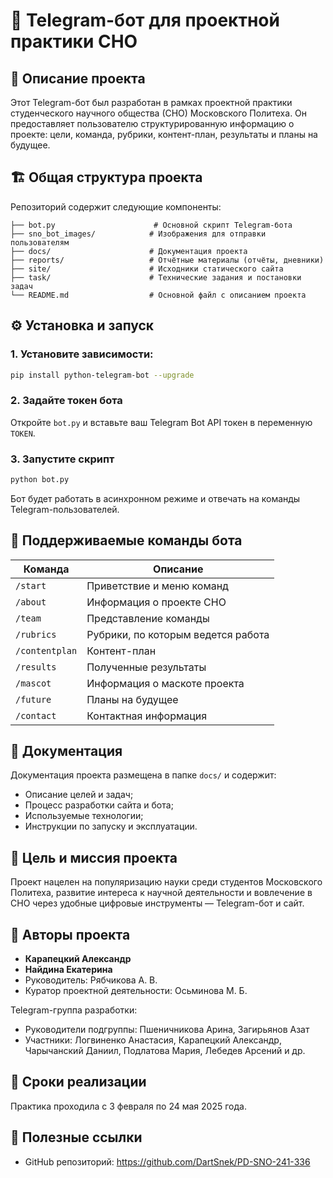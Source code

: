 
# 📘 Telegram-бот для проектной практики СНО

## 📌 Описание проекта

Этот Telegram-бот был разработан в рамках проектной практики студенческого научного общества (СНО) Московского Политеха. Он предоставляет пользователю структурированную информацию о проекте: цели, команда, рубрики, контент-план, результаты и планы на будущее.

## 🏗 Общая структура проекта

Репозиторий содержит следующие компоненты:

```
├── bot.py                      # Основной скрипт Telegram-бота
├── sno_bot_images/            # Изображения для отправки пользователям
├── docs/                      # Документация проекта
├── reports/                   # Отчётные материалы (отчёты, дневники)
├── site/                      # Исходники статического сайта
├── task/                      # Технические задания и постановки задач
└── README.md                  # Основной файл с описанием проекта
```

## ⚙️ Установка и запуск

### 1. Установите зависимости:

```bash
pip install python-telegram-bot --upgrade
```

### 2. Задайте токен бота

Откройте `bot.py` и вставьте ваш Telegram Bot API токен в переменную `TOKEN`.

### 3. Запустите скрипт

```bash
python bot.py
```

Бот будет работать в асинхронном режиме и отвечать на команды Telegram-пользователей.

## 🤖 Поддерживаемые команды бота

| Команда         | Описание                             |
|----------------|--------------------------------------|
| `/start`        | Приветствие и меню команд            |
| `/about`        | Информация о проекте СНО             |
| `/team`         | Представление команды                |
| `/rubrics`      | Рубрики, по которым ведется работа   |
| `/contentplan`  | Контент-план                         |
| `/results`      | Полученные результаты                |
| `/mascot`       | Информация о маскоте проекта         |
| `/future`       | Планы на будущее                     |
| `/contact`      | Контактная информация                |

## 📄 Документация

Документация проекта размещена в папке `docs/` и содержит:

- Описание целей и задач;
- Процесс разработки сайта и бота;
- Используемые технологии;
- Инструкции по запуску и эксплуатации.

## 🧪 Цель и миссия проекта

Проект нацелен на популяризацию науки среди студентов Московского Политеха, развитие интереса к научной деятельности и вовлечение в СНО через удобные цифровые инструменты — Telegram-бот и сайт.

## 👥 Авторы проекта

- **Карапецкий Александр**
- **Найдина Екатерина**
- Руководитель: Рябчикова А. В.
- Куратор проектной деятельности: Осьминова М. Б.

Telegram-группа разработки:

- Руководители подгруппы: Пшеничникова Арина, Загирьянов Азат
- Участники: Логвиненко Анастасия, Карапецкий Александр, Чарычанский Даниил, Подлатова Мария, Лебедев Арсений и др.

## 📆 Сроки реализации

Практика проходила с 3 февраля по 24 мая 2025 года.

## 🔗 Полезные ссылки

- GitHub репозиторий: https://github.com/DartSnek/PD-SNO-241-336
